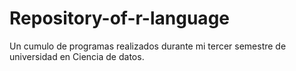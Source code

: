 # Repository-of-r-language
Un cumulo de programas realizados durante mi tercer semestre de universidad en Ciencia de datos.
